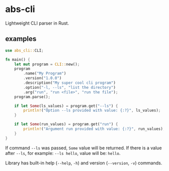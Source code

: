 # abs-cli

Lightweight CLI parser in Rust.

## examples

```rust
use abs_cli::CLI;

fn main() {
    let mut program = CLI::new();
    program
        .name("My Program")
        .version("1.0.0")
        .description("My super cool cli program")
        .option("-l, --ls", "list the directory")
        .arg("run", "run <file>", "run the file");
    program.parse();

    if let Some(ls_values) = program.get("--ls") {
        println!("Option --ls provided with value: {:?}", ls_values);
    }

    if let Some(run_values) = program.get("run") {
        println!("Argument run provided with value: {:?}", run_values);
    }
}
```

If command `--ls` was passed, `Some` value will be returned. If there is a value after `--ls`, for example: `--ls hello`, value will be: `hello`.

Library has built-in help (`--help`, `-h`) and version (`--version`, `-v`) commands.
